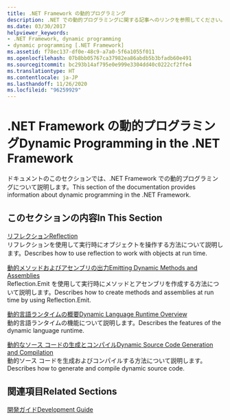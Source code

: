 ```yaml
---
title: .NET Framework の動的プログラミング
description: .NET での動的プログラミングに関する記事へのリンクを参照してください。 記事では、リフレクション、動的メソッドとアセンブリの出力などについて説明されています。
ms.date: 03/30/2017
helpviewer_keywords:
- .NET Framework, dynamic programming
- dynamic programming [.NET Framework]
ms.assetid: f78ec137-df0e-48c9-a7a0-5f6a1055f011
ms.openlocfilehash: 07b8bb05767ca37982ea86abdb5b3bfadb60e491
ms.sourcegitcommit: bc293b14af795e0e999e3304dd40c0222cf2ffe4
ms.translationtype: HT
ms.contentlocale: ja-JP
ms.lasthandoff: 11/26/2020
ms.locfileid: "96259929"
---
```

# <a name="dynamic-programming-in-the-net-framework"></a><span data-ttu-id="56bc0-104">.NET Framework の動的プログラミング</span><span class="sxs-lookup"><span data-stu-id="56bc0-104">Dynamic Programming in the .NET Framework</span></span>

<span data-ttu-id="56bc0-105">ドキュメントのこのセクションでは、.NET Framework での動的プログラミングについて説明します。</span><span class="sxs-lookup"><span data-stu-id="56bc0-105">This section of the documentation provides information about dynamic programming in the .NET Framework.</span></span>  
  
## <a name="in-this-section"></a><span data-ttu-id="56bc0-106">このセクションの内容</span><span class="sxs-lookup"><span data-stu-id="56bc0-106">In This Section</span></span>  

 [<span data-ttu-id="56bc0-107">リフレクション</span><span class="sxs-lookup"><span data-stu-id="56bc0-107">Reflection</span></span>](reflection.md)  
 <span data-ttu-id="56bc0-108">リフレクションを使用して実行時にオブジェクトを操作する方法について説明します。</span><span class="sxs-lookup"><span data-stu-id="56bc0-108">Describes how to use reflection to work with objects at run time.</span></span>  
  
 [<span data-ttu-id="56bc0-109">動的メソッドおよびアセンブリの出力</span><span class="sxs-lookup"><span data-stu-id="56bc0-109">Emitting Dynamic Methods and Assemblies</span></span>](emitting-dynamic-methods-and-assemblies.md)  
 <span data-ttu-id="56bc0-110">Reflection.Emit を使用して実行時にメソッドとアセンブリを作成する方法について説明します。</span><span class="sxs-lookup"><span data-stu-id="56bc0-110">Describes how to create methods and assemblies at run time by using Reflection.Emit.</span></span>  
  
 [<span data-ttu-id="56bc0-111">動的言語ランタイムの概要</span><span class="sxs-lookup"><span data-stu-id="56bc0-111">Dynamic Language Runtime Overview</span></span>](dynamic-language-runtime-overview.md)  
 <span data-ttu-id="56bc0-112">動的言語ランタイムの機能について説明します。</span><span class="sxs-lookup"><span data-stu-id="56bc0-112">Describes the features of the dynamic language runtime.</span></span>  
  
 [<span data-ttu-id="56bc0-113">動的なソース コードの生成とコンパイル</span><span class="sxs-lookup"><span data-stu-id="56bc0-113">Dynamic Source Code Generation and Compilation</span></span>](dynamic-source-code-generation-and-compilation.md)  
 <span data-ttu-id="56bc0-114">動的ソース コードを生成およびコンパイルする方法について説明します。</span><span class="sxs-lookup"><span data-stu-id="56bc0-114">Describes how to generate and compile dynamic source code.</span></span>  
  
## <a name="related-sections"></a><span data-ttu-id="56bc0-115">関連項目</span><span class="sxs-lookup"><span data-stu-id="56bc0-115">Related Sections</span></span>  

 [<span data-ttu-id="56bc0-116">開発ガイド</span><span class="sxs-lookup"><span data-stu-id="56bc0-116">Development Guide</span></span>](../development-guide.md)  
